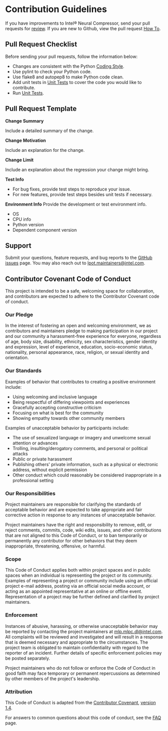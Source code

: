 Contribution Guidelines
=======================

If you have improvements to Intel® Neural Compressor, send your pull requests for
[review](https://github.com/intel/neural-compressor/pulls). If you are new to Github, view the pull request
[How To](https://help.github.com/articles/using-pull-requests/).


## Pull Request Checklist
Before sending your pull requests, follow the information below:

- Changes are consistent with the Python [Coding Style](https://github.com/google/styleguide/blob/gh-pages/pyguide.md).
- Use pylint to check your Python code.
- Use flake8 and autopep8 to make Python code clean. 
- Add unit tests in [Unit Tests](https://github.com/intel/neural-compressor/tree/master/test) to cover the code you would like to contribute.
- Run [Unit Tests](https://github.com/intel/neural-compressor/tree/master/test).

## Pull Request Template

**Change Summary**

Include a detailed summary of the change. 

**Change Motivation**

Include an explanation for the change.

**Change Limit**

Include an explanation about the regression your change might bring.

**Test Info**
- For bug fixes, provide test steps to reproduce your issue. 
- For new features, provide test steps besides unit tests if necessary. 

**Environment Info**
Provide the development or test environment info.
- OS
- CPU info
- Python version
- Dependent component version

## Support

Submit your questions, feature requests, and bug reports to the
[GitHub issues](https://github.com/intel/neural-compressor/issues) page. You may also reach out to lpot.maintainers@intel.com.

## Contributor Covenant Code of Conduct

This project is intended to be a safe, welcoming space for collaboration, and contributors are expected to adhere to the Contributor Covenant code of conduct.

### Our Pledge

In the interest of fostering an open and welcoming environment, we as
contributors and maintainers pledge to making participation in our project and
our community a harassment-free experience for everyone, regardless of age, body
size, disability, ethnicity, sex characteristics, gender identity and expression,
level of experience, education, socio-economic status, nationality, personal
appearance, race, religion, or sexual identity and orientation.

### Our Standards

Examples of behavior that contributes to creating a positive environment
include:

* Using welcoming and inclusive language
* Being respectful of differing viewpoints and experiences
* Gracefully accepting constructive criticism
* Focusing on what is best for the community
* Showing empathy towards other community members

Examples of unacceptable behavior by participants include:

* The use of sexualized language or imagery and unwelcome sexual attention or
 advances
* Trolling, insulting/derogatory comments, and personal or political attacks
* Public or private harassment
* Publishing others' private information, such as a physical or electronic
 address, without explicit permission
* Other conduct which could reasonably be considered inappropriate in a
 professional setting

### Our Responsibilities

Project maintainers are responsible for clarifying the standards of acceptable
behavior and are expected to take appropriate and fair corrective action in
response to any instances of unacceptable behavior.

Project maintainers have the right and responsibility to remove, edit, or
reject comments, commits, code, wiki edits, issues, and other contributions
that are not aligned to this Code of Conduct, or to ban temporarily or
permanently any contributor for other behaviors that they deem inappropriate,
threatening, offensive, or harmful.

### Scope

This Code of Conduct applies both within project spaces and in public spaces
when an individual is representing the project or its community. Examples of
representing a project or community include using an official project e-mail
address, posting via an official social media account, or acting as an appointed
representative at an online or offline event. Representation of a project may be
further defined and clarified by project maintainers.

### Enforcement

Instances of abusive, harassing, or otherwise unacceptable behavior may be
reported by contacting the project maintainers at mlp.mlpc.dl@intel.com. All
complaints will be reviewed and investigated and will result in a response that
is deemed necessary and appropriate to the circumstances. The project team is
obligated to maintain confidentiality with regard to the reporter of an incident.
Further details of specific enforcement policies may be posted separately.

Project maintainers who do not follow or enforce the Code of Conduct in good
faith may face temporary or permanent repercussions as determined by other
members of the project's leadership.

### Attribution

This Code of Conduct is adapted from the [Contributor Covenant][homepage], [version 1.4][version1.4].

[homepage]: https://www.contributor-covenant.org

[version1.4]: https://www.contributor-covenant.org/version/1/4/code-of-conduct.html

For answers to common questions about this code of conduct, see the [FAQ][FAQ-page] page.

[FAQ-page]: https://www.contributor-covenant.org/faq
